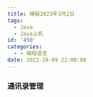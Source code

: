 ```yaml
---
title: 模板2023年3月2日
tags:
  - Java
  - Java上机
id: '450'
categories:
  - - 编程语言
date: 2022-10-09 22:00:00
---
```


### 通讯录管理
